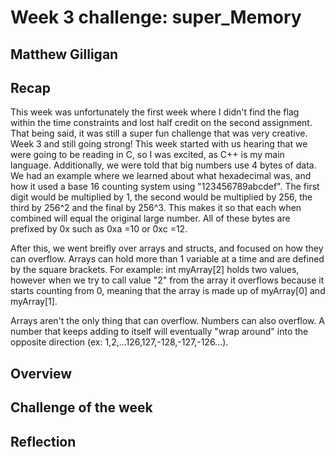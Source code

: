 # Week 3 challenge: super_Memory
## Matthew Gilligan

## Recap
This week was unfortunately the first week where I didn't find the flag within the time constraints and lost half credit on the second assignment. That being said, it was still a super fun challenge that was very creative. Week 3 and still going strong! This week started with us hearing that we were going to be reading in C, so I was excited, as C++ is my main language. Additionally, we were told that big numbers use 4 bytes of data. We had an example where we learned about what hexadecimal was, and how it used a base 16 counting system using "123456789abcdef". The first digit would be multiplied by 1, the second would be multiplied by 256, the third by 256^2 and the final by 256^3. This makes it so that each when combined will equal the original large number. All of these bytes are prefixed by 0x such as 0xa =10 or 0xc =12. 

After this, we went breifly over arrays and structs, and focused on how they can overflow. Arrays can hold more than 1 variable at a time and are defined by the square brackets. For example: int myArray[2] holds two values, however when we try to call value "2" from the array it overflows because it starts counting from 0, meaning that the array is made up of myArray[0] and myArray[1]. 

Arrays aren't the only thing that can overflow. Numbers can also overflow. A number that keeps adding to itself will eventually "wrap around" into the opposite direction (ex: 1,2,...126,127,-128,-127,-126...). 
## Overview

## Challenge of the week 

## Reflection
